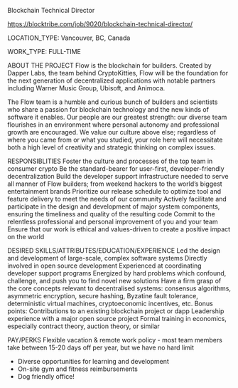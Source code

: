 Blockchain Technical Director

https://blocktribe.com/job/9020/blockchain-technical-director/

LOCATION_TYPE: Vancouver, BC, Canada

WORK_TYPE: FULL-TIME

ABOUT THE PROJECT
Flow is the blockchain for builders. Created by Dapper Labs, the team behind CryptoKitties, Flow will be the foundation for the next generation of decentralized applications with notable partners including Warner Music Group, Ubisoft, and Animoca.

The Flow team is a humble and curious bunch of builders and scientists who share a passion for blockchain technology and the new kinds of software it enables. Our people are our greatest strength: our diverse team flourishes in an environment where personal autonomy and professional growth are encouraged. We value our culture above else; regardless of where you came from or what you studied, your role here will necessitate both a high level of creativity and strategic thinking on complex issues.

RESPONSIBLITIES
Foster the culture and processes of the top team in consumer crypto
Be the standard-bearer for user-first, developer-friendly decentralization
Build the developer support infrastructure needed to serve all manner of Flow builders; from weekend hackers to the world’s biggest entertainment brands
Prioritize our release schedule to optimize tool and feature delivery to meet the needs of our community
Actively facilitate and participate in the design and development of major system components, ensuring the timeliness and quality of the resulting code
Commit to the relentless professional and personal improvement of you and your team
Ensure that our work is ethical and values-driven to create a positive impact on the world

DESIRED SKILLS/ATTRIBUTES/EDUCATION/EXPERIENCE
Led the design and development of large-scale, complex software systems 
Directly involved in open source development
Experienced at coordinating developer support programs
Energized by hard problems which confound, challenge, and push you to find novel new solutions
Have a firm grasp of the core concepts relevant to decentralised systems: consensus algorithms, asymmetric encryption, secure hashing, Byzatine fault tolerance, deterministic virtual machines, cryptoeconomic incentives, etc.
Bonus points:
Contributions to an existing blockchain project or dapp
Leadership experience with a major open source project
Formal training in economics, especially contract theory, auction theory, or similar

PAY/PERKS
Flexible vacation & remote work policy - most team members take between 15-20 days off per year, but we have no hard limit
- Diverse opportunities for learning and development
- On-site gym and fitness reimbursements
- Dog friendly office!
